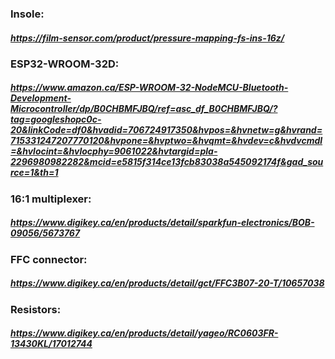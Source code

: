 ### Insole: 
##### https://film-sensor.com/product/pressure-mapping-fs-ins-16z/

### ESP32-­WROOM­-32D:
##### https://www.amazon.ca/ESP-WROOM-32-NodeMCU-Bluetooth-Development-Microcontroller/dp/B0CHBMFJBQ/ref=asc_df_B0CHBMFJBQ/?tag=googleshopc0c-20&linkCode=df0&hvadid=706724917350&hvpos=&hvnetw=g&hvrand=715331247207770120&hvpone=&hvptwo=&hvqmt=&hvdev=c&hvdvcmdl=&hvlocint=&hvlocphy=9061022&hvtargid=pla-2296980982282&mcid=e5815f314ce13fcb83038a545092174f&gad_source=1&th=1

### 16:1 multiplexer:
##### https://www.digikey.ca/en/products/detail/sparkfun-electronics/BOB-09056/5673767

### FFC connector:
##### https://www.digikey.ca/en/products/detail/gct/FFC3B07-20-T/10657038

### Resistors:
##### https://www.digikey.ca/en/products/detail/yageo/RC0603FR-13430KL/17012744



